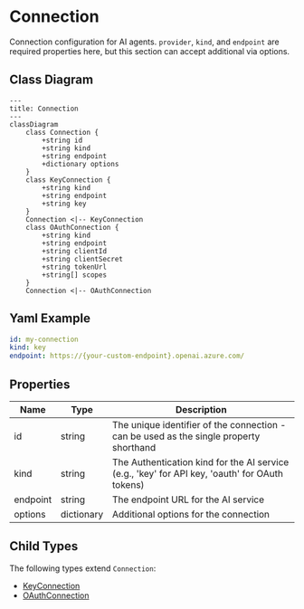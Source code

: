 # Connection

Connection configuration for AI agents.
`provider`, `kind`, and `endpoint` are required properties here,
but this section can accept additional via options.

## Class Diagram

```mermaid
---
title: Connection
---
classDiagram
    class Connection {
        +string id
        +string kind
        +string endpoint
        +dictionary options
    }
    class KeyConnection {
        +string kind
        +string endpoint
        +string key
    }
    Connection <|-- KeyConnection
    class OAuthConnection {
        +string kind
        +string endpoint
        +string clientId
        +string clientSecret
        +string tokenUrl
        +string[] scopes
    }
    Connection <|-- OAuthConnection
```



## Yaml Example
```yaml
id: my-connection
kind: key
endpoint: https://{your-custom-endpoint}.openai.azure.com/

```




## Properties

| Name | Type | Description |
| ---- | ---- | ----------- |
| id | string | The unique identifier of the connection - can be used as the single property shorthand  |
| kind | string | The Authentication kind for the AI service (e.g., &#39;key&#39; for API key, &#39;oauth&#39; for OAuth tokens)  |
| endpoint | string | The endpoint URL for the AI service  |
| options | dictionary | Additional options for the connection  |



## Child Types

The following types extend `Connection`:
- [KeyConnection](KeyConnection.md)
- [OAuthConnection](OAuthConnection.md)

